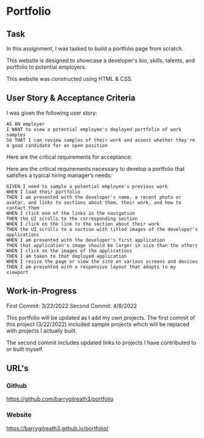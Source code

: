 # Portfolio

## Task

In this assignment, I was tasked to build a portfolio page from scratch.

This website is designed to showcase a developer's bio, skills, talents, and portfolio to potential employers.

This website was constructed using HTML & CSS.

## User Story & Acceptance Criteria
I was given the following user story:

```
AS AN employer
I WANT to view a potential employee's deployed portfolio of work samples
SO THAT I can review samples of their work and assess whether they're a good candidate for an open position
```

Here are the critical requirements for acceptance:

Here are the critical requirements necessary to develop a portfolio that satisfies a typical hiring manager’s needs:

```
GIVEN I need to sample a potential employee's previous work
WHEN I load their portfolio
THEN I am presented with the developer's name, a recent photo or avatar, and links to sections about them, their work, and how to contact them
WHEN I click one of the links in the navigation
THEN the UI scrolls to the corresponding section
WHEN I click on the link to the section about their work
THEN the UI scrolls to a section with titled images of the developer's applications
WHEN I am presented with the developer's first application
THEN that application's image should be larger in size than the others
WHEN I click on the images of the applications
THEN I am taken to that deployed application
WHEN I resize the page or view the site on various screens and devices
THEN I am presented with a responsive layout that adapts to my viewport
```
## Work-in-Progress
First Commit: 3/22/2022
Second Commit: 4/8/2022

This portfolio will be updated as I add my own projects.  The first commit of this project (3/22/2022) included sample projects which will be replaced with projects I actually built.

The second commit includes updated links to projects I have contributed to or built myself.

## URL's
### Github
https://github.com/barrygilreath3/portfolio

### Website
https://barrygilreath3.github.io/portfolio/